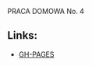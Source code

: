 PRACA DOMOWA No. 4

## Links:
* [GH-PAGES](https://danleks.github.io/promiseAll-Race-implementation/)